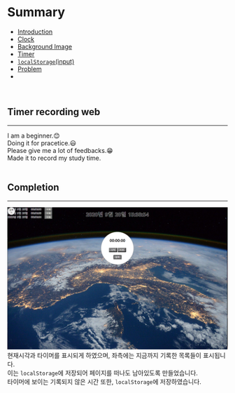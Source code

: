 # Summary
* <a href="README.md">Introduction</a>
* <a href="clock.md">Clock</a>  
* <a href="background.md">Background Image</a>  
* <a href="timer.md">Timer</a>  
* <a href="localstorage.md">`localStorage`(input)</a>
* <a href="problems.md">Problem</a>  
* <a href></a>  
<br>

## Timer recording web
---
I am a beginner.:blush:  
Doing it for pracetice.:smiley:  
Please give me a lot of feedbacks.:grin:  
Made it to record my study time.  
<br>

## Completion
---
![completed](/readmeImages/1.PNG)
현재시각과 타이머를 표시되게 하였으며, 좌측에는 지금까지 기록한 목록들이 표시됩니다.  
이는 `localStorage`에 저장되어 페이지를 떠나도 남아있도록 만들었습니다.  
타이머에 보이는 기록되지 않은 시간 또한, `localStorage`에 저장하였습니다.